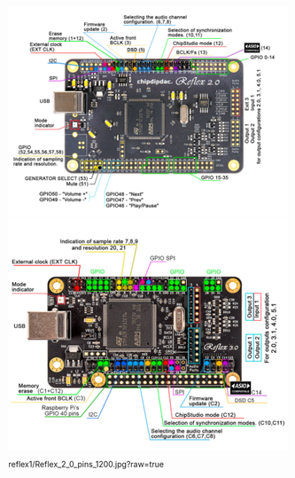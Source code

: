 ![Reflex 2.0 Pro](https://github.com/ChipDipDAC/ChipDipDAC.github.io/blob/main/Reflex%202.0%20Pro/Reflex_2_0_pins_ASIO.jpg?raw=true)
![Reflex 3.0](https://github.com/ChipDipDAC/ChipDipDAC.github.io/blob/main/Reflex%203.0/R3_pins.jpg?raw=true)

reflex1/Reflex_2_0_pins_1200.jpg?raw=true
